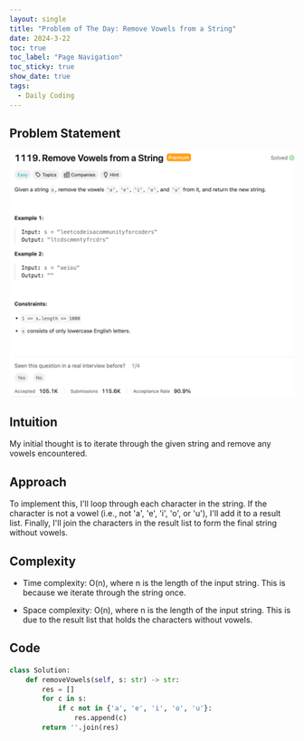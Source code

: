 ```yaml
---
layout: single
title: "Problem of The Day: Remove Vowels from a String"
date: 2024-3-22
toc: true
toc_label: "Page Navigation"
toc_sticky: true
show_date: true
tags:
  - Daily Coding
---
```


## Problem Statement

![problem-1119](/assets/images/2024-03-22_14-51-34-problem-1119.png)

## Intuition

My initial thought is to iterate through the given string and remove any vowels encountered.

## Approach

To implement this, I'll loop through each character in the string. If the character is not a vowel (i.e., not 'a', 'e', 'i', 'o', or 'u'), I'll add it to a result list. Finally, I'll join the characters in the result list to form the final string without vowels.

## Complexity

- Time complexity:
  O(n), where n is the length of the input string. This is because we iterate through the string once.

- Space complexity:
  O(n), where n is the length of the input string. This is due to the result list that holds the characters without vowels.

## Code

```python
class Solution:
    def removeVowels(self, s: str) -> str:
        res = []
        for c in s:
            if c not in {'a', 'e', 'i', 'o', 'u'}:
                res.append(c)
        return ''.join(res)
```
